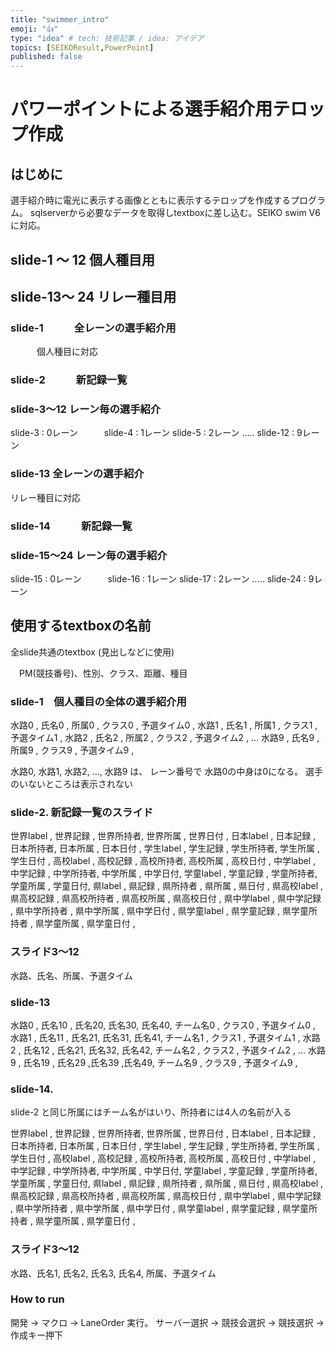 ```yaml
---
title: "swimmer_intro"
emoji: "👍"
type: "idea" # tech: 技術記事 / idea: アイデア
topics: [SEIKOResult,PowerPoint]
published: false
---
```

# パワーポイントによる選手紹介用テロップ作成
## はじめに
選手紹介時に電光に表示する画像とともに表示するテロップを作成するプログラム。
sqlserverから必要なデータを取得しtextboxに差し込む。SEIKO swim V6 に対応。


## slide-1 ～ 12 個人種目用
##  slide-13～ 24 リレー種目用

### slide-1　　　全レーンの選手紹介用
　　　個人種目に対応



### slide-2　　　新記録一覧


### slide-3～12 レーン毎の選手紹介

 slide-3 : 0レーン　　　slide-4 : 1レーン      slide-5 : 2レーン .....   slide-12 : 9レーン


###  slide-13    全レーンの選手紹介
 リレー種目に対応



###  slide-14　　　新記録一覧


###  slide-15～24 レーン毎の選手紹介

 slide-15 : 0レーン　　　slide-16 : 1レーン      slide-17 : 2レーン .....   slide-24 : 9レーン



## 使用するtextboxの名前

 全slide共通のtextbox (見出しなどに使用)

　PM(競技番号)、性別、クラス、距離、種目



###  slide-1　個人種目の全体の選手紹介用

 水路0 , 氏名0 , 所属0 , クラス0 , 予選タイム0 ,
 水路1 , 氏名1 , 所属1 , クラス1 , 予選タイム1 ,
 水路2 , 氏名2 , 所属2 , クラス2 , 予選タイム2 ,
 ...
 水路9 , 氏名9 , 所属9 , クラス9 , 予選タイム9 ,

 水路0, 水路1, 水路2, ..., 水路9  は、 レーン番号で 水路0の中身は0になる。
 選手のいないところは表示されない

### slide-2. 新記録一覧のスライド


 世界label , 世界記録 , 世界所持者, 世界所属  , 世界日付 ,
 日本label , 日本記録 , 日本所持者, 日本所属  , 日本日付 ,
 学生label , 学生記録 , 学生所持者, 学生所属  , 学生日付 ,
 高校label , 高校記録 , 高校所持者, 高校所属  , 高校日付 ,
 中学label , 中学記録 , 中学所持者, 中学所属  , 中学日付,
 学童label , 学童記録 , 学童所持者, 学童所属  , 学童日付,
 県label , 県記録 , 県所持者 , 県所属 , 県日付 ,
 県高校label , 県高校記録 , 県高校所持者 , 県高校所属 , 県高校日付 ,
 県中学label , 県中学記録 , 県中学所持者 , 県中学所属 , 県中学日付 ,
 県学童label , 県学童記録 , 県学童所持者 , 県学童所属 , 県学童日付 ,


### スライド3～12

水路、氏名、所属、予選タイム

### slide-13

 水路0 , 氏名10 , 氏名20, 氏名30, 氏名40, チーム名0 , クラス0 , 予選タイム0 ,
 水路1 , 氏名11 , 氏名21, 氏名31, 氏名41, チーム名1 , クラス1 , 予選タイム1 ,
 水路2 , 氏名12 , 氏名21, 氏名32, 氏名42, チーム名2 , クラス2 , 予選タイム2 ,
 ...
 水路9 , 氏名19 , 氏名29 ,氏名39 ,氏名49, チーム名9 , クラス9 , 予選タイム9 ,


### slide-14.
 slide-2 と同じ所属にはチーム名がはいり、所持者には4人の名前が入る

 世界label , 世界記録 , 世界所持者, 世界所属  , 世界日付 ,
 日本label , 日本記録 , 日本所持者, 日本所属  , 日本日付 ,
 学生label , 学生記録 , 学生所持者, 学生所属  , 学生日付 ,
 高校label , 高校記録 , 高校所持者, 高校所属  , 高校日付 ,
 中学label , 中学記録 , 中学所持者, 中学所属  , 中学日付,
 学童label , 学童記録 , 学童所持者, 学童所属  , 学童日付,
 県label , 県記録 , 県所持者 , 県所属 , 県日付 ,
 県高校label , 県高校記録 , 県高校所持者 , 県高校所属 , 県高校日付 ,
 県中学label , 県中学記録 , 県中学所持者 , 県中学所属 , 県中学日付 ,
 県学童label , 県学童記録 , 県学童所持者 , 県学童所属 , 県学童日付 ,


### スライド3～12

水路、氏名1, 氏名2, 氏名3, 氏名4, 所属、予選タイム



### How to run
開発 -> マクロ -> LaneOrder 実行。
サーバー選択 -> 競技会選択 -> 競技選択 -> 作成キー押下

